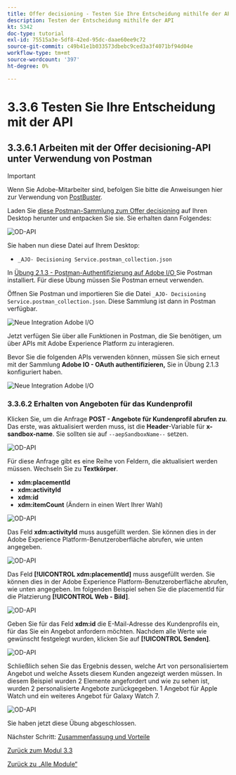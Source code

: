 ```yaml
---
title: Offer decisioning - Testen Sie Ihre Entscheidung mithilfe der API.
description: Testen der Entscheidung mithilfe der API
kt: 5342
doc-type: tutorial
exl-id: 75515a3e-5df8-42ed-95dc-daae60ee9c72
source-git-commit: c49b41e1b033573dbebc9ced3a3f4071bf94d04e
workflow-type: tm+mt
source-wordcount: '397'
ht-degree: 0%

---
```


# 3.3.6 Testen Sie Ihre Entscheidung mit der API

## 3.3.6.1 Arbeiten mit der Offer decisioning-API unter Verwendung von Postman

>[!IMPORTANT]
>
>Wenn Sie Adobe-Mitarbeiter sind, befolgen Sie bitte die Anweisungen hier zur Verwendung von [PostBuster](./../../../postbuster.md).

Laden Sie [diese Postman-Sammlung zum Offer decisioning](./../../../assets/postman/postman_offer-decisioning.zip) auf Ihren Desktop herunter und entpacken Sie sie. Sie erhalten dann Folgendes:

![OD-API](./images/unzip.png)

Sie haben nun diese Datei auf Ihrem Desktop:

- `_AJO- Decisioning Service.postman_collection.json`

In [Übung 2.1.3 - Postman-Authentifizierung auf Adobe I/O ](./../../../modules/rtcdp-b2c/module2.1/ex3.md) Sie Postman installiert. Für diese Übung müssen Sie Postman erneut verwenden.

Öffnen Sie Postman und importieren Sie die Datei `_AJO- Decisioning Service.postman_collection.json`. Diese Sammlung ist dann in Postman verfügbar.

![Neue Integration Adobe I/O](./images/postmanui.png)

Jetzt verfügen Sie über alle Funktionen in Postman, die Sie benötigen, um über APIs mit Adobe Experience Platform zu interagieren.

Bevor Sie die folgenden APIs verwenden können, müssen Sie sich erneut mit der Sammlung **Adobe IO - OAuth authentifizieren,** Sie in Übung 2.1.3 konfiguriert haben.

![Neue Integration Adobe I/O](./images/postmanui1.png)


### 3.3.6.2 Erhalten von Angeboten für das Kundenprofil

Klicken Sie, um die Anfrage **POST - Angebote für Kundenprofil abrufen zu**. Das erste, was aktualisiert werden muss, ist die **Header**-Variable für **x-sandbox-name**. Sie sollten sie auf `--aepSandboxName--` setzen.

![OD-API](./images/api23.png)

Für diese Anfrage gibt es eine Reihe von Feldern, die aktualisiert werden müssen. Wechseln Sie zu **Textkörper**.

- **xdm:placementId**
- **xdm:activityId**
- **xdm:id**
- **xdm:itemCount** (Ändern in einen Wert Ihrer Wahl)

![OD-API](./images/api24.png)

Das Feld **xdm:activityId** muss ausgefüllt werden. Sie können dies in der Adobe Experience Platform-Benutzeroberfläche abrufen, wie unten angegeben.

![OD-API](./images/activityid.png)

Das Feld **[!UICONTROL xdm:placementId]** muss ausgefüllt werden. Sie können dies in der Adobe Experience Platform-Benutzeroberfläche abrufen, wie unten angegeben. Im folgenden Beispiel sehen Sie die placementId für die Platzierung **[!UICONTROL Web - Bild]**.

![OD-API](./images/placementid.png)

Geben Sie für das Feld **xdm:id** die E-Mail-Adresse des Kundenprofils ein, für das Sie ein Angebot anfordern möchten. Nachdem alle Werte wie gewünscht festgelegt wurden, klicken Sie auf **[!UICONTROL Senden]**.

![OD-API](./images/api24a.png)

Schließlich sehen Sie das Ergebnis dessen, welche Art von personalisiertem Angebot und welche Assets diesem Kunden angezeigt werden müssen. In diesem Beispiel wurden 2 Elemente angefordert und wie zu sehen ist, wurden 2 personalisierte Angebote zurückgegeben. 1 Angebot für Apple Watch und ein weiteres Angebot für Galaxy Watch 7.

![OD-API](./images/api25.png)

Sie haben jetzt diese Übung abgeschlossen.

Nächster Schritt: [Zusammenfassung und Vorteile](./summary.md)

[Zurück zum Modul 3.3](./offer-decisioning.md)

[Zurück zu „Alle Module“](./../../../overview.md)
